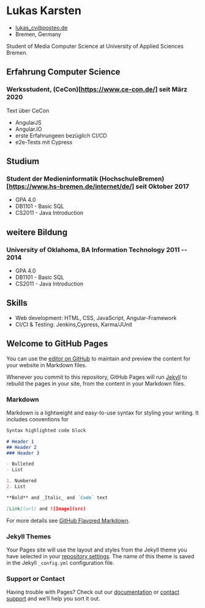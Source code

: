 
# Lukas Karsten

- <lukas_cv@posteo.de>
- Bremen, Germany

Student of Media Computer Science at University of Applied Sciences Bremen.

## Erfahrung Computer Science

### <span>Werksstudent, (CeCon)[https://www.ce-con.de/]</span> <span>seit März 2020</span>

Text über CeCon

 - AngularJS
 - Angular.IO
 - erste Erfahrungeen bezüglich CI/CD 
 - e2e-Tests mit Cypress

## Studium
### <span>Student der Medieninformatik (HochschuleBremen)[https://www.hs-bremen.de/internet/de/]</span> <span> seit Oktober 2017</span>

  - GPA 4.0
  - DB1101 - Basic SQL
  - CS2011 - Java Introduction

## weitere Bildung
### <span></span> <span> </span>

### <span>University of Oklahoma, BA Information Technology</span> <span>2011 -- 2014</span>

  - GPA 4.0
  - DB1101 - Basic SQL
  - CS2011 - Java Introduction

## Skills

 - Web development: HTML, CSS, JavaScript, Angular-Framework
 - CI/CI & Testing: Jenkins,Cypress, Karma/JUnit




## Welcome to GitHub Pages

You can use the [editor on GitHub](https://github.com/FrapUChino/my_cv/edit/main/README.md) to maintain and preview the content for your website in Markdown files.

Whenever you commit to this repository, GitHub Pages will run [Jekyll](https://jekyllrb.com/) to rebuild the pages in your site, from the content in your Markdown files.

### Markdown

Markdown is a lightweight and easy-to-use syntax for styling your writing. It includes conventions for

```markdown
Syntax highlighted code block

# Header 1
## Header 2
### Header 3

- Bulleted
- List

1. Numbered
2. List

**Bold** and _Italic_ and `Code` text

[Link](url) and ![Image](src)
```

For more details see [GitHub Flavored Markdown](https://guides.github.com/features/mastering-markdown/).

### Jekyll Themes

Your Pages site will use the layout and styles from the Jekyll theme you have selected in your [repository settings](https://github.com/FrapUChino/my_cv/settings/pages). The name of this theme is saved in the Jekyll `_config.yml` configuration file.

### Support or Contact

Having trouble with Pages? Check out our [documentation](https://docs.github.com/categories/github-pages-basics/) or [contact support](https://support.github.com/contact) and we’ll help you sort it out.
